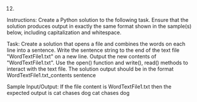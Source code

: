 12.
Instructions:
Create a Python solution to the following task. Ensure that the solution produces output in exactly the same format shown in the sample(s) below, including capitalization and whitespace.
 
Task:
Create a solution that opens a file and combines the words on each line into a sentence. Write the sentence string to the end of the text file "WordTextFile1.txt" on a new line. Output the new contents of "WordTextFile1.txt". Use the open() function and write(), read() methods to interact with the text file.
The solution output should be in the format
WordTextFile1.txt_contents
sentence
 
Sample Input/Output:
If the file content is
WordTextFile1.txt
then the expected output is
cat
chases
dog
cat chases dog